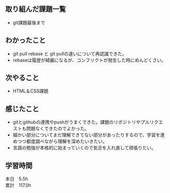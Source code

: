 ## 取り組んだ課題一覧
- git課題最後まで
## わかったこと
- git pull rebase と git pullの違いについて再認識できた。
- rebaseは履歴が綺麗になるが、コンフリクトが発生した時にめんどくさい。
## 次やること
- HTML＆CSS課題
## 感じたこと
- gitとgithubの連携やpushがうまくできた。課題のリポジトリやプルリクエストも問題なくできたのでよかった。
- 細かい部分についてまだ理解できてない部分があったりするので、学習を進めつつ都度調べながら理解を深めたいきたい。
- 言語の勉強が本格的に始まっていくので気合を入れ直して頑張りたい。
## 学習時間
本日　5.5h  
累計　117.0h
